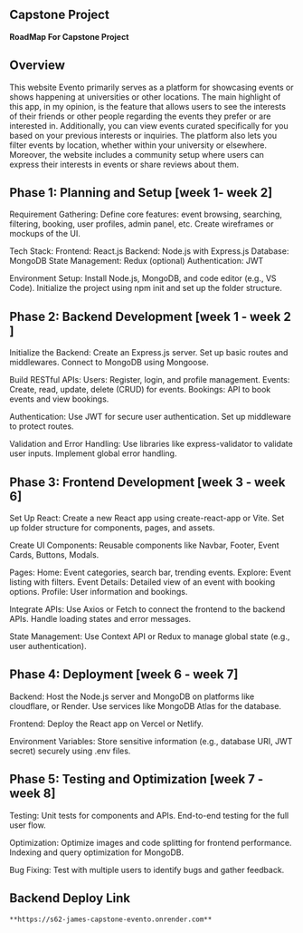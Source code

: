 ## Capstone Project


**RoadMap For Capstone Project**

 ## Overview

This website Evento primarily serves as a platform for showcasing events or shows happening at universities or other locations. The main highlight of this app, in my opinion, is the feature that allows users to see the interests of their friends or other people regarding the events they prefer or are interested in.
Additionally, you can view events curated specifically for you based on your previous interests or inquiries. The platform also lets you filter events by location, whether within your university or elsewhere.
Moreover, the website includes a community setup where users can express their interests in events or share reviews about them.




## Phase 1: Planning and Setup						[week 1- week 2]

Requirement Gathering:
Define core features: event browsing, searching, filtering, booking, user profiles, admin panel, etc.
Create wireframes or mockups of the UI.

Tech Stack:
Frontend: React.js
Backend: Node.js with Express.js
Database: MongoDB
State Management: Redux (optional)
Authentication: JWT

Environment Setup:
Install Node.js, MongoDB, and code editor (e.g., VS Code).
Initialize the project using npm init and set up the folder structure.



## Phase 2: Backend Development				[week 1 - week 2 ]

Initialize the Backend:
Create an Express.js server.
Set up basic routes and middlewares.
Connect to MongoDB using Mongoose.

Build RESTful APIs:
Users: Register, login, and profile management.
Events: Create, read, update, delete (CRUD) for events.
Bookings: API to book events and view bookings.

Authentication:
Use JWT for secure user authentication.
Set up middleware to protect routes.

Validation and Error Handling:
Use libraries like express-validator to validate user inputs.
Implement global error handling.




## Phase 3: Frontend Development				[week 3 - week 6]
Set Up React:
Create a new React app using create-react-app or Vite.
Set up folder structure for components, pages, and assets.

Create UI Components:
Reusable components like Navbar, Footer, Event Cards, Buttons, Modals.

Pages:
Home: Event categories, search bar, trending events.
Explore: Event listing with filters.
Event Details: Detailed view of an event with booking options.
Profile: User information and bookings.

Integrate APIs:
Use Axios or Fetch to connect the frontend to the backend APIs.
Handle loading states and error messages.

State Management:
Use Context API or Redux to manage global state (e.g., user authentication).



## Phase 4: Deployment						[week 6 - week 7]

Backend:
Host the Node.js server and MongoDB on platforms like cloudflare, or Render.
Use services like MongoDB Atlas for the database.

Frontend:
Deploy the React app on Vercel or Netlify.

Environment Variables:
Store sensitive information (e.g., database URI, JWT secret) securely using .env files.



## Phase 5: Testing and Optimization				[week 7 - week 8]

Testing:
Unit tests for components and APIs.
End-to-end testing for the full user flow.

Optimization:
Optimize images and code splitting for frontend performance.
Indexing and query optimization for MongoDB.

Bug Fixing:
Test with multiple users to identify bugs and gather feedback.


## Backend Deploy Link
    **https://s62-james-capstone-evento.onrender.com**